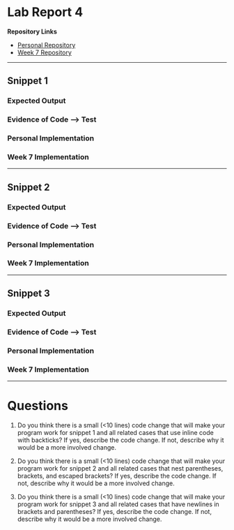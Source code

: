 # Lab Report 4
**Repository Links**
* [Personal Repository](https://github.com/peds24/markdown-parser)
* [Week 7 Repository](https://github.com/TuannDang/markdown-parser)
---
## Snippet 1
### Expected Output

### Evidence of Code --> Test

### Personal Implementation

### Week 7 Implementation

---
## Snippet 2
### Expected Output

### Evidence of Code --> Test

### Personal Implementation

### Week 7 Implementation
---
## Snippet 3
### Expected Output

### Evidence of Code --> Test

### Personal Implementation

### Week 7 Implementation
---
# Questions
1. Do you think there is a small (<10 lines) code change that will make your program work for snippet 1 and all related cases that use inline code with backticks? If yes, describe the code change. If not, describe why it would be a more involved change.

2. Do you think there is a small (<10 lines) code change that will make your program work for snippet 2 and all related cases that nest parentheses, brackets, and escaped brackets? If yes, describe the code change. If not, describe why it would be a more involved change.

3. Do you think there is a small (<10 lines) code change that will make your program work for snippet 3 and all related cases that have newlines in brackets and parentheses? If yes, describe the code change. If not, describe why it would be a more involved change.
